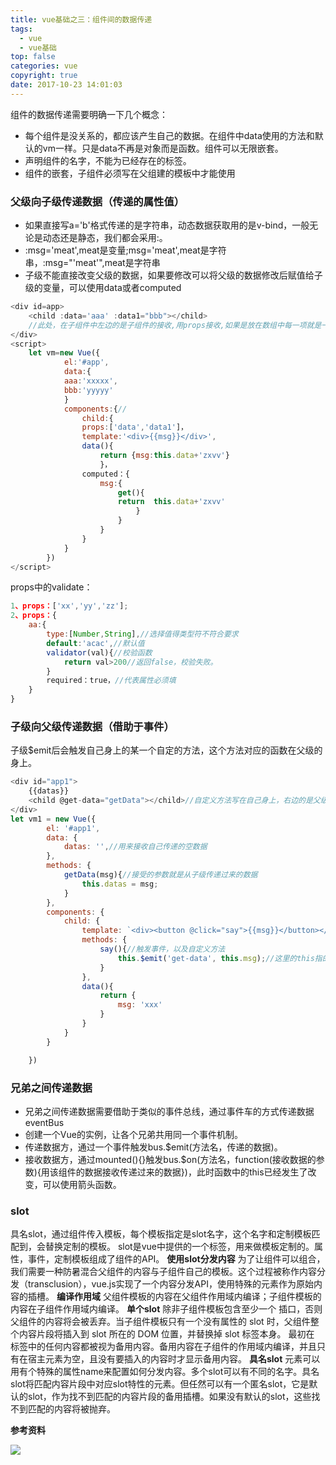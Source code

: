 ```yaml
---
title: vue基础之三：组件间的数据传递
tags:
  - vue
  - vue基础
top: false
categories: vue
copyright: true
date: 2017-10-23 14:01:03
---
```

组件的数据传递需要明确一下几个概念： 
* 每个组件是没关系的，都应该产生自己的数据。在组件中data使用的方法和默认的vm一样。只是data不再是对象而是函数。组件可以无限嵌套。
* 声明组件的名字，不能为已经存在的标签。
* 组件的嵌套，子组件必须写在父组建的模板中才能使用

<!--more-->

### 父级向子级传递数据（传递的属性值）

* 如果直接写a='b'格式传递的是字符串，动态数据获取用的是v-bind，一般无论是动态还是静态，我们都会采用:。
* :msg='meat',meat是变量;msg='meat',meat是字符串，:msg="'meat'",meat是字符串
* 子级不能直接改变父级的数据，如果要修改可以将父级的数据修改后赋值给子级的变量，可以使用data或者computed

```js
<div id=app>
    <child :data='aaa' :data1="bbb"></child>
    //此处，在子组件中左边的是子组件的接收,用props接收,如果是放在数组中每一项就是一个字符串,右边是从父级传递的数据。
</div>
<script>
    let vm=new Vue({
            el:'#app',
            data:{
            aaa:'xxxxx',
            bbb:'yyyyy'
            }
            components:{//
                child:{
                props:['data','data1']，
                template:'<div>{{msg}}</div>',
                data(){
                    return {msg:this.data+'zxvv'}
                    }，
                computed：{
                    msg:{
                        get(){
                        return  this.data+'zxvv'
                            }
                        }
                    }
                }   
            }
        })
</script>
```
props中的validate：
```js
1、props：['xx','yy','zz'];
2、props：{
    aa:{
        type:[Number,String],//选择值得类型符不符合要求
        default:'acac',//默认值
        validator(val){//校验函数
            return val>200//返回false，校验失败。
        }
        required：true，//代表属性必须填     
    }
}
```

### 子级向父级传递数据（借助于事件）

子级$emit后会触发自己身上的某一个自定的方法，这个方法对应的函数在父级的身上。
```js
<div id="app1">
    {{datas}}
    <child @get-data="getData"></child>//自定义方法写在自己身上，右边的是父级对应方法的函数
</div>
let vm1 = new Vue({
        el: '#app1',
        data: {
            datas: '',//用来接收自己传递的空数据
        },
        methods: {
            getData(msg){//接受的参数就是从子级传递过来的数据
                this.datas = msg;
            }
        },
        components: {
            child: {
                template: `<div><button @click="say">{{msg}}</button></div>`,//绑定触发事件
                methods: {
                    say(){//触发事件，以及自定义方法
                        this.$emit('get-data', this.msg);//这里的this指的是当前子组件
                    }
                },
                data(){
                    return {
                        msg: 'xxx'
                    }
                }
            }
        }

    })
```
### 兄弟之间传递数据

* 兄弟之间传递数据需要借助于类似的事件总线，通过事件车的方式传递数据eventBus
* 创建一个Vue的实例，让各个兄弟共用同一个事件机制。
* 传递数据方，通过一个事件触发bus.$emit(方法名，传递的数据)。
* 接收数据方，通过mounted(){}触发bus.$on(方法名，function(接收数据的参数){用该组件的数据接收传递过来的数据})，此时函数中的this已经发生了改变，可以使用箭头函数。

### slot
具名slot，通过组件传入模板，每个模板指定是slot名字，这个名字和定制模板匹配到，会替换定制的模板。
slot是vue中提供的一个标签，用来做模板定制的。属性，事件，定制模板组成了组件的API。
**使用slot分发内容**
为了让组件可以组合，我们需要一种防暑混合父组件的内容与子组件自己的模板。这个过程被称作内容分发（transclusion），vue.js实现了一个内容分发API，使用特殊的<slot>元素作为原始内容的插槽。
**编译作用域**
 父组件模板的内容在父组件作用域内编译；子组件模板的内容在子组件作用域内编译。
 **单个slot**
 除非子组件模板包含至少一个 <slot> 插口，否则父组件的内容将会被丢弃。当子组件模板只有一个没有属性的 slot 时，父组件整个内容片段将插入到 slot 所在的 DOM 位置，并替换掉 slot 标签本身。
 最初在 <slot> 标签中的任何内容都被视为备用内容。备用内容在子组件的作用域内编译，并且只有在宿主元素为空，且没有要插入的内容时才显示备用内容。
 **具名slot**
 <slot>元素可以用有个特殊的属性name来配置如何分发内容。多个slot可以有不同的名字。具名slot将匹配内容片段中对应slot特性的元素。但任然可以有一个匿名slot，它是默认的slot，作为找不到匹配的内容片段的备用插槽。如果没有默认的slot，这些找不到匹配的内容将被抛弃。


**参考资料**
[]()

![](http://oankigr4l.bkt.clouddn.com/wexin.png)